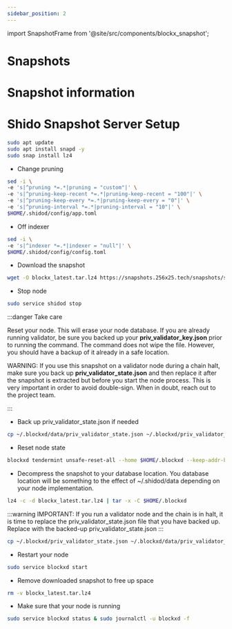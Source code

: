 ```yaml
---
sidebar_position: 2
---
```


import SnapshotFrame from '@site/src/components/blockx_snapshot';

# Snapshots

# Snapshot information

<SnapshotFrame />

# Shido Snapshot Server Setup

```bash
sudo apt update
sudo apt install snapd -y
sudo snap install lz4
```

- Change pruning

```bash
sed -i \
-e 's|^pruning *=.*|pruning = "custom"|' \
-e 's|^pruning-keep-recent *=.*|pruning-keep-recent = "100"|' \
-e 's|^pruning-keep-every *=.*|pruning-keep-every = "0"|' \
-e 's|^pruning-interval *=.*|pruning-interval = "10"|' \
$HOME/.shidod/config/app.toml
```

- Off indexer

```bash
sed -i \
-e 's|^indexer *=.*|indexer = "null"|' \
$HOME/.shidod/config/config.toml
```

- Download the snapshot

```bash
wget -O blockx_latest.tar.lz4 https://snapshots.256x25.tech/snapshots/shido/blockx_latest.tar.lz4
```

- Stop node

```bash
sudo service shidod stop
```

:::danger Take care

Reset your node. This will erase your node database. If you are already running validator, be sure you backed up your **priv_validator_key.json** prior to running the command. The command does not wipe the file. However, you should have a backup of it already in a safe location.

WARNING: If you use this snapshot on a validator node during a chain halt, make sure you back up **priv_validator_state.json** and then replace it after the snapshot is extracted but before you start the node process. This is very important in order to avoid double-sign. When in doubt, reach out to the project team.

:::

- Back up priv_validator_state.json if needed

```bash
cp ~/.blockxd/data/priv_validator_state.json ~/.blockxd/priv_validator_state.json
```
- Reset node state

```bash
blockxd tendermint unsafe-reset-all --home $HOME/.blockxd --keep-addr-book
```

- Decompress the snapshot to your database location. You database location will be something to the effect of ~/.shidod/data depending on your node implementation.

```bash
lz4 -c -d blockx_latest.tar.lz4 | tar -x -C $HOME/.blockxd
```

:::warning IMPORTANT:
If you run a validator node and the chain is in halt, it is time to replace the priv_validator_state.json file that you have backed up.
Replace with the backed-up priv_validator_state.json
:::

```bash
cp ~/.blockxd/priv_validator_state.json ~/.blockxd/data/priv_validator_state.json
```

- Restart your node

```bash
sudo service blockxd start
```

- Remove downloaded snapshot to free up space

```bash
rm -v blockx_latest.tar.lz4
```

- Make sure that your node is running

```bash
sudo service blockxd status & sudo journalctl -u blockxd -f
```
